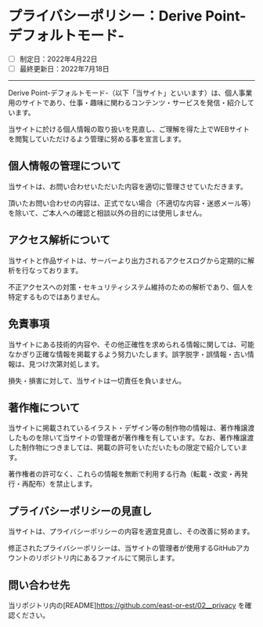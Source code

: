 # プライバシーポリシー：Derive Point-デフォルトモード-

- [ ] 制定日：2022年4月22日
- [ ] 最終更新日：2022年7月18日

---

Derive Point-デフォルトモード-（以下「当サイト」といいます）は、個人事業用のサイトであり、仕事・趣味に関わるコンテンツ・サービスを発信・紹介しています。

当サイトに於ける個人情報の取り扱いを見直し、ご理解を得た上でWEBサイトを閲覧していただけるよう管理に努める事を宣言します。


## 個人情報の管理について

当サイトは、お問い合わせいただいた内容を適切に管理させていただきます。

頂いたお問い合わせの内容は、正式でない場合（不適切な内容・迷惑メール等）を除いて、ご本人への確認と相談以外の目的には使用しません。


## アクセス解析について

当サイトと作品サイトは、サーバーより出力されるアクセスログから定期的に解析を行なっております。

不正アクセスへの対策・セキュリティシステム維持のための解析であり、個人を特定するものではありません。


## 免責事項

当サイトにある技術的内容や、その他正確性を求められる情報に関しては、可能なかぎり正確な情報を掲載するよう努力いたします。誤字脱字・誤情報・古い情報は、見つけ次第対処します。

損失・損害に対して、当サイトは一切責任を負いません。


## 著作権について

当サイトに掲載されているイラスト・デザイン等の制作物の情報は、著作権譲渡したものを除いて当サイトの管理者が著作権を有しています。なお、著作権譲渡した制作物につきましては、掲載の許可をいただいたもの限定で紹介しています。

著作権者の許可なく、これらの情報を無断で利用する行為（転載・改変・再発行・再配布）を禁止します。


## プライバシーポリシーの見直し

当サイトは、プライバシーポリシーの内容を適宜見直し、その改善に努めます。

修正されたプライバシーポリシーは、当サイトの管理者が使用するGitHubアカウントのリポジトリ内にあるファイルにて開示します。


## 問い合わせ先

当リポジトリ内の[README]https://github.com/east-or-est/02__privacy を確認ください。
